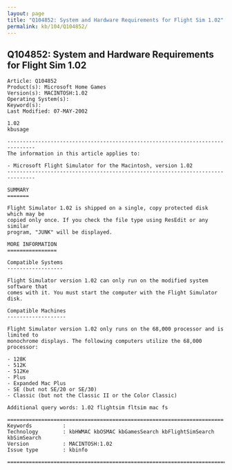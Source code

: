 ```yaml
---
layout: page
title: "Q104852: System and Hardware Requirements for Flight Sim 1.02"
permalink: kb/104/Q104852/
---
```


## Q104852: System and Hardware Requirements for Flight Sim 1.02

	Article: Q104852
	Product(s): Microsoft Home Games
	Version(s): MACINTOSH:1.02
	Operating System(s): 
	Keyword(s): 
	Last Modified: 07-MAY-2002
	
	1.02
	kbusage
	
	-------------------------------------------------------------------------------
	The information in this article applies to:
	
	- Microsoft Flight Simulator for the Macintosh, version 1.02 
	-------------------------------------------------------------------------------
	
	SUMMARY
	=======
	
	Flight Simulator 1.02 is shipped on a single, copy protected disk which may be
	copied only once. If you check the file type using ResEdit or any similar
	program, "JUNK" will be displayed.
	
	MORE INFORMATION
	================
	
	Compatible Systems
	------------------
	
	Flight Simulator version 1.02 can only run on the modified system software that
	comes with it. You must start the computer with the Flight Simulator disk.
	
	Compatible Machines
	-------------------
	
	Flight Simulator version 1.02 only runs on the 68,000 processor and is limited to
	monochrome displays. The following computers utilize the 68,000 processor:
	
	- 128K
	- 512K
	- 512Ke
	- Plus
	- Expanded Mac Plus
	- SE (but not SE/20 or SE/30)
	- Classic (but not the Classic II or the Color Classic)
	
	Additional query words: 1.02 flightsim fltsim mac fs
	
	======================================================================
	Keywords          :  
	Technology        : kbHWMAC kbOSMAC kbGamesSearch kbFlightSimSearch kbSimSearch
	Version           : MACINTOSH:1.02
	Issue type        : kbinfo
	
	=============================================================================
	
